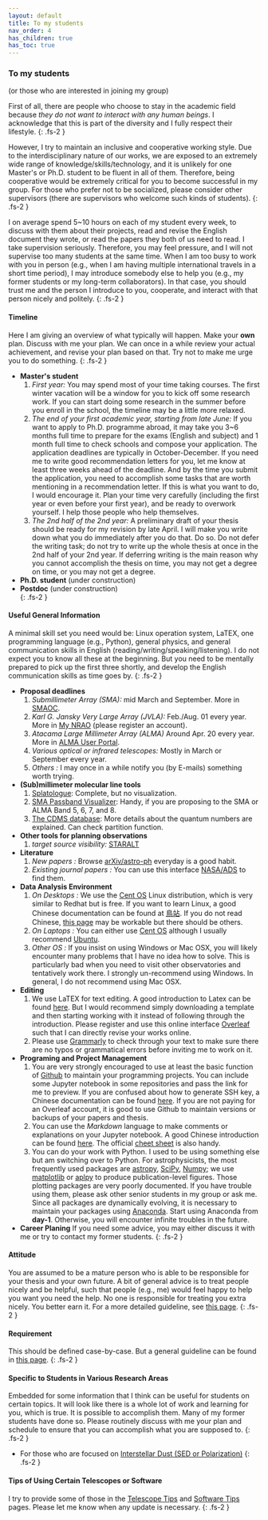 ```yaml
---
layout: default
title: To my students
nav_order: 4
has_children: true
has_toc: true
---
```



### To my students 
(or those who are interested in joining my group)

First of all, there are people who choose to stay in the academic field because *they do not want to interact with any human beings*. I acknowledge that this is part of the diversity and I fully respect their lifestyle. 
{: .fs-2 }

However, I try to maintain an inclusive and cooperative working style. Due to the interdisciplinary nature of our works, we are exposed to an extremely wide range of knowledge/skills/technology, and it is unlikely for one Master's or Ph.D. student to be fluent in all of them. Therefore, being cooperative would be extremely critical for you to become successful in my group. For those who prefer not to be socialized, please consider other supervisors (there are supervisors who welcome such kinds of students).
{: .fs-2 }

I on average spend 5~10 hours on each of my student every week, to discuss with them about their projects, read and revise the English document they wrote, or read the papers they both of us need to read. I take supervision seriously. Therefore, you may feel pressure, and I will not supervise too many students at the same time. When I am too busy to work with you in person (e.g., when I am having multiple international travels in a short time period), I may introduce somebody else to help you (e.g., my former students or my long-term collaborators). In that case, you should trust me and the person I introduce to you, cooperate, and interact with that person nicely and politely. 
{: .fs-2 }

#### Timeline

Here I am giving an overview of what typically will happen. Make your **own** plan. Discuss with me your plan. We can once in a while review your actual achievement, and revise your plan based on that. Try not to make me urge you to do something.
{: .fs-2 }


- **Master's student** 
    1. *First year:* You may spend most of your time taking courses. The first winter vacation will be a window for you to kick off some research work. If you can start doing some research in the summer before you enroll in the school, the timeline may be a little more relaxed.
    2. *The end of your first academic year, starting from late June:* If you want to apply to Ph.D. programme abroad, it may take you 3~6 months full time to prepare for the exams (English and subject) and 1 month full time to check schools and compose your application. The application deadlines are typically in October-December. If you need me to write good recommendation letters for you, let me know at least three weeks ahead of the deadline. And by the time you submit the application, you need to accomplish some tasks that are worth mentioning in a recommendation letter. If this is what you want to do, I would encourage it. Plan your time very carefully (including the first year or even before your first year), and be ready to overwork yourself. I help those people who help themselves.
    3. *The 2nd half of the 2nd year:* A preliminary draft of your thesis should be ready for my revision by late April. I will make you write down what you do immediately after you do that. Do so. Do not defer the writing task; do not try to write up the whole thesis at once in the 2nd half of your 2nd year. If deferring writing is the main reason why you cannot accomplish the thesis on time, you may not get a degree on time, or you may not get a degree. 
- **Ph.D. student** (under construction)
- **Postdoc** (under construction)     
{: .fs-2 }

    
#### Useful General Information

A minimal skill set you need would be: Linux operation system, LaTEX, one programming language (e.g., Python), general physics, and general communication skills in English (reading/writing/speaking/listening). I do not expect you to know all these at the beginning. But you need to be mentally prepared to pick up the first three shortly, and develop the English communication skills as time goes by.
{: .fs-2 }

- **Proposal deadlines** 
    1. *Submillimeter Array (SMA):* mid March and September. More in [SMAOC](http://sma1.sma.hawaii.edu/proposing.html).
    2. *Karl G. Jansky Very Large Array (JVLA):* Feb./Aug. 01 every year. More in [My NRAO](https://my.nrao.edu/) (please register an account).
    3. *Atacama Large Millimeter Array (ALMA)* Around Apr. 20 every year. More in [ALMA User Portal](https://almascience.nao.ac.jp/).
    4. *Various optical or infrared telescopes:* Mostly in March or September every year.
    5. *Others :* I may once in a while notify you (by E-mails) something worth trying.
- **(Sub)millimeter molecular line tools** 
    1. [Splatologue](https://splatalogue.online//): Complete, but no visualization.
    2. [SMA Passband Visualizer](http://sma1.sma.hawaii.edu/smaPassbandViewer/smaPassbandVis2020A.html): Handy, if you are proposing to the SMA or ALMA Band 5, 6, 7, and 8.
    3. [The CDMS database](https://cdms.astro.uni-koeln.de/cdms/portal/): More details about the quantum numbers are explained. Can check partition function.
- **Other tools for planning observations**
    1. *target source visibility:* [STARALT](http://catserver.ing.iac.es/staralt/index.php)
- **Literature**
    1. *New papers :* Browse [arXiv/astro-ph](https://arxiv.org/list/astro-ph/new) everyday is a good habit.
    2. *Existing journal papers :* You can use this interface [NASA/ADS](https://ui.adsabs.harvard.edu/classic-form) to find them.
- **Data Analysis Environment**
    1. *On Desktops :* We use the [Cent OS](https://www.centos.org/) Linux distribution, which is very similar to Redhat but is free. If you want to learn Linux, a good Chinese documentation can be found at [鳥站](https://linux.vbird.org/). If you do not read Chinese, [this page](https://ryanstutorials.net/linuxtutorial/) may be workable but there should be others.
    2. *On Laptops :* You can either use [Cent OS](https://www.centos.org/) although I usually recommend [Ubuntu](https://ubuntu.com/).
    3. *Other OS :* If you insist on using Windows or Mac OSX, you will likely encounter many problems that I have no idea how to solve. This is particularly bad when you need to visit other observatories and tentatively work there. I strongly un-recommend using Windows. In general, I do not recommend using Mac OSX.
- **Editing**
    1. We use LaTEX for text editing. A good introduction to Latex can be found [here](https://www.overleaf.com/learn/latex/Learn_LaTeX_in_30_minutes). But I would recommend simply downloading a template and then starting working with it instead of following through the introduction. Please register and use this online interface [Overleaf](https://www.overleaf.com/) such that I can directly revise your works online.
    2. Please use [Grammarly](https://app.grammarly.com/) to check through your text to make sure there are no typos or grammatical errors before inviting me to work on it.
- **Programing and Project Management**
    1. You are very strongly encouraged to use at least the basic function of [Github](https://github.com/) to maintain your programming projects. You can include some Jupyter notebook in some repositories and pass the link for me to preview. If you are confused about how to generate SSH key, a Chinese documentation can be found [here](https://ithelp.ithome.com.tw/articles/10205988). If you are not paying for an Overleaf account, it is good to use Github to maintain versions or backups of your papers and thesis.
    2. You can use the *Markdown* language to make comments or explanations on your Jupyter notebook. A good Chinese introduction can be found  [here](https://markdown.tw/). The official [cheet sheet](https://www.markdownguide.org/cheat-sheet/) is also handy.
    3. You can do your work with Python. I used to be using something else but am switching over to Python. For astrophysicists, the most frequently used packages are [astropy](https://www.astropy.org/), [SciPy](https://scipy.org/), [Numpy](https://numpy.org/); we use [matplotlib](https://matplotlib.org/) or [aplpy](https://aplpy.github.io/) to produce publication-level figures. Those plotting packages are very poorly documented. If you have trouble using them, please ask other senior students in my group or ask me. Since all packages are dynamically evolving, it is necessary to maintain your packages using [Anaconda](https://www.anaconda.com/). Start using Anaconda from **day-1**. Otherwise, you will encounter infinite troubles in the future.
- **Career Planing**
    If you need some advice, you may either discuss it with me or try to contact my former students.
{: .fs-2 }


#### Attitude

You are assumed to be a mature person who is able to be responsible for your thesis and your own future. A bit of general advice is to treat people nicely and be helpful, such that people (e.g., me) would feel happy to help you want you need the help. No one is responsible for treating you extra nicely. You better earn it. For a more detailed guideline, see [this page](/pages/students_topics/attitude).
{: .fs-2 }


#### Requirement

This should be defined case-by-case. But a general guideline can be found in [this page](/pages/students_topics/requirement).
{: .fs-2 }

#### Specific to Students in Various Research Areas

Embedded for some information that I think can be useful for students on certain topics. It will look like there is a whole lot of work and learning for you, which is true. It is possible to accomplish them. Many of my former students have done so. Please routinely discuss with me your plan and schedule to ensure that you can accomplish what you are supposed to.
{: .fs-2 }

- For those who are focused on [Interstellar Dust (SED or Polarization)](/pages/students_topics/dust)
{: .fs-2 }


#### Tips of Using Certain Telescopes or Software

I try to provide some of those in the [Telescope Tips](/pages/students_topics/UsingTelescope) and [Software Tips](/pages/students_topics/software_tips) pages. Please let me know when any update is necessary.
{: .fs-2 }
